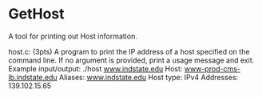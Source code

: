 # GetHost
A tool for printing out Host information. 


 host.c: (3pts)
    A program to print the IP address of a host specified on the command
    line.  If no argument is provided, print a usage message and exit.
  Example input/output:
   ./host www.indstate.edu
  Host: www-prod-cms-lb.indstate.edu
  Aliases:
    www.indstate.edu
  Host type: IPv4
  Addresses:
    139.102.15.65
 
